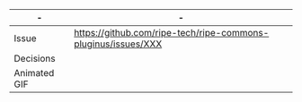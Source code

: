 | - | - |
| --- | --- |
| Issue | https://github.com/ripe-tech/ripe-commons-pluginus/issues/XXX |
| Decisions |   |
| Animated GIF |   |
